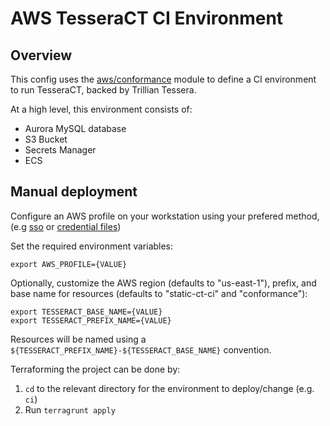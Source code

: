 # AWS TesseraCT CI Environment

## Overview

This config uses the [aws/conformance](/deployment/modules/aws/tesseract/conformance) module to
define a CI environment to run TesseraCT, backed by Trillian Tessera.

At a high level, this environment consists of:

- Aurora MySQL database
- S3 Bucket
- Secrets Manager
- ECS

## Manual deployment

Configure an AWS profile on your workstation using your prefered method, (e.g
[sso](https://docs.aws.amazon.com/cli/latest/userguide/cli-configure-sso.html)
or [credential
files](https://docs.aws.amazon.com/cli/v1/userguide/cli-configure-files.html))

Set the required environment variables:

```shell
export AWS_PROFILE={VALUE}
```

Optionally, customize the AWS region (defaults to "us-east-1"), prefix, and base
name for resources (defaults to "static-ct-ci" and "conformance"):

```shell
export TESSERACT_BASE_NAME={VALUE}
export TESSERACT_PREFIX_NAME={VALUE}
```

Resources will be named using a `${TESSERACT_PREFIX_NAME}-${TESSERACT_BASE_NAME}`
convention.

Terraforming the project can be done by:
  1. `cd` to the relevant directory for the environment to deploy/change (e.g. `ci`)
  2. Run `terragrunt apply`
